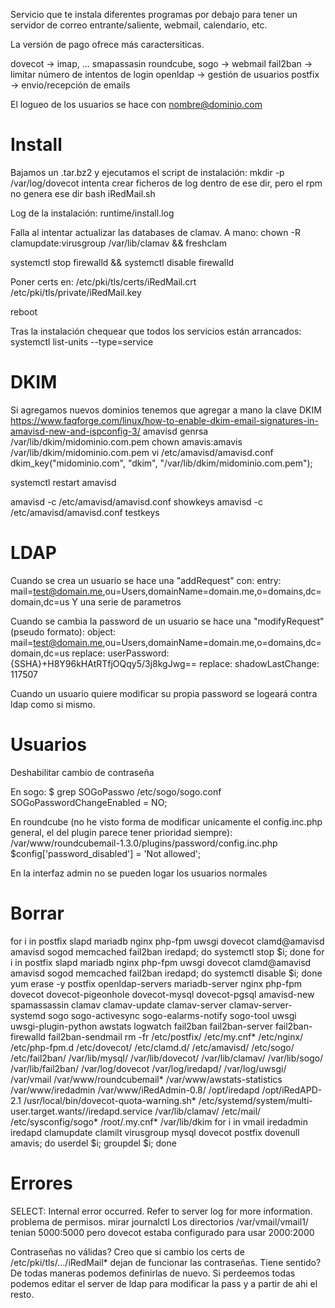 Servicio que te instala diferentes programas por debajo para tener un servidor de correo entrante/saliente, webmail, calendario, etc.

La versión de pago ofrece más caractersiticas.

dovecot -> imap, ...
smapassasin
roundcube, sogo -> webmail
fail2ban -> limitar número de intentos de login
openldap -> gestión de usuarios
postfix -> envio/recepción de emails

El logueo de los usuarios se hace con nombre@dominio.com

# Install
Bajamos un .tar.bz2 y ejecutamos el script de instalación:
mkdir -p /var/log/dovecot
  intenta crear ficheros de log dentro de ese dir, pero el rpm no genera ese dir
bash iRedMail.sh

Log de la instalación:
runtime/install.log

Falla al intentar actualizar las databases de clamav.
A mano:
chown -R clamupdate:virusgroup /var/lib/clamav && freshclam

systemctl stop firewalld && systemctl disable firewalld

Poner certs en:
/etc/pki/tls/certs/iRedMail.crt
/etc/pki/tls/private/iRedMail.key

reboot

Tras la instalación chequear que todos los servicios están arrancados:
systemctl list-units --type=service


# DKIM
Si agregamos nuevos dominios tenemos que agregar a mano la clave DKIM
https://www.faqforge.com/linux/how-to-enable-dkim-email-signatures-in-amavisd-new-and-ispconfig-3/
amavisd genrsa /var/lib/dkim/midominio.com.pem
chown amavis:amavis /var/lib/dkim/midominio.com.pem
vi /etc/amavisd/amavisd.conf
  dkim_key("midominio.com", "dkim", "/var/lib/dkim/midominio.com.pem");

systemctl restart amavisd

amavisd -c /etc/amavisd/amavisd.conf showkeys
amavisd -c /etc/amavisd/amavisd.conf testkeys

# LDAP
Cuando se crea un usuario se hace una "addRequest" con:
entry: mail=test@domain.me,ou=Users,domainName=domain.me,o=domains,dc=domain,dc=us
Y una serie de parametros

Cuando se cambia la password de un usuario se hace una "modifyRequest" (pseudo formato):
object: mail=test@domain.me,ou=Users,domainName=domain.me,o=domains,dc=domain,dc=us
replace: userPassword: {SSHA}+H8Y96kHAtRTfjOQqy5/3j8kgJwg==
replace: shadowLastChange: 117507

Cuando un usuario quiere modificar su propia password se logeará contra ldap como si mismo.


# Usuarios
Deshabilitar cambio de contraseña

En sogo:
$ grep SOGoPasswo /etc/sogo/sogo.conf
    SOGoPasswordChangeEnabled = NO;

En roundcube (no he visto forma de modificar unicamente el config.inc.php general, el del plugin parece tener prioridad siempre):
/var/www/roundcubemail-1.3.0/plugins/password/config.inc.php
$config['password_disabled'] = 'Not allowed';


En la interfaz admin no se pueden logar los usuarios normales



# Borrar
for i in postfix slapd mariadb nginx php-fpm uwsgi dovecot clamd@amavisd amavisd sogod memcached fail2ban iredapd; do systemctl stop $i; done
for i in postfix slapd mariadb nginx php-fpm uwsgi dovecot clamd@amavisd amavisd sogod memcached fail2ban iredapd; do systemctl disable $i; done
yum erase -y postfix openldap-servers mariadb-server nginx php-fpm dovecot dovecot-pigeonhole dovecot-mysql dovecot-pgsql amavisd-new spamassassin clamav clamav-update clamav-server clamav-server-systemd  sogo sogo-activesync sogo-ealarms-notify sogo-tool uwsgi uwsgi-plugin-python awstats logwatch fail2ban fail2ban-server fail2ban-firewalld fail2ban-sendmail
rm -fr /etc/postfix/ /etc/my.cnf* /etc/nginx/ /etc/php-fpm.d /etc/dovecot/ /etc/clamd.d/ /etc/amavisd/ /etc/sogo/ /etc/fail2ban/ /var/lib/mysql/ /var/lib/dovecot/ /var/lib/clamav/ /var/lib/sogo/ /var/lib/fail2ban/ /var/log/dovecot  /var/log/iredapd/ /var/log/uwsgi/ /var/vmail /var/www/roundcubemail* /var/www/awstats-statistics /var/www/iredadmin /var/www/iRedAdmin-0.8/ /opt/iredapd /opt/iRedAPD-2.1 /usr/local/bin/dovecot-quota-warning.sh* /etc/systemd/system/multi-user.target.wants//iredapd.service /var/lib/clamav/ /etc/mail/ /etc/sysconfig/sogo* /root/.my.cnf* /var/lib/dkim
for i in vmail iredadmin iredapd clamupdate clamilt virusgroup mysql dovecot postfix dovenull amavis; do userdel $i; groupdel $i; done


# Errores
SELECT: Internal error occurred. Refer to server log for more information.
  problema de permisos. mirar journalctl
  Los directorios /var/vmail/vmail1/ tenian 5000:5000 pero dovecot estaba configurado para usar 2000:2000


Contraseñas no válidas?
Creo que si cambio los certs de /etc/pki/tls/.../iRedMail* dejan de funcionar las contraseñas.
Tiene sentido?
De todas maneras podemos definirlas de nuevo.
Si perdeemos todas podemos editar el server de ldap para modificar la pass y a partir de ahi el resto.
